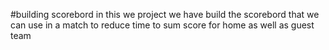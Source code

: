 #building scorebord
in this we project we have build the scorebord that we can use in a match to reduce time to sum score for home as well as guest team
